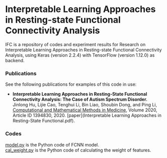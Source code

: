 # Interpretable Learning Approaches in Resting-state Functional Connectivity Analysis
IFC is a repository of codes and experiment results for Research on Interpretable Learning Approaches in Resting-state Functional Connectivity Analysis, using Keras (version 2.2.4) with TensorFlow (version 1.12.0) as backend.
### Publications
See the following publications for examples of this code in use:
 * **Interpretable Learning Approaches in Resting-State Functional Connectivity Analysis: The Case of Autism Spectrum Disorder.** Jinlong Hu, Lijie Cao, Tenghui Li, Bin Liao, Shoubin Dong, and Ping Li, [Computational and Mathematical Methods in Medicine](https://www.hindawi.com/journals/cmmm/2020/1394830/), Volume 2020, Article ID 1394830, 2020. 
 [paper](Interpretable Learning Approaches in Resting-State Functional.pdf).
 
### Codes
[model.py](model.py) is the Python code of FCNN model.  
[cal_weight.py](cal_weight.py) is the Python code of calculating the weight of features.  





